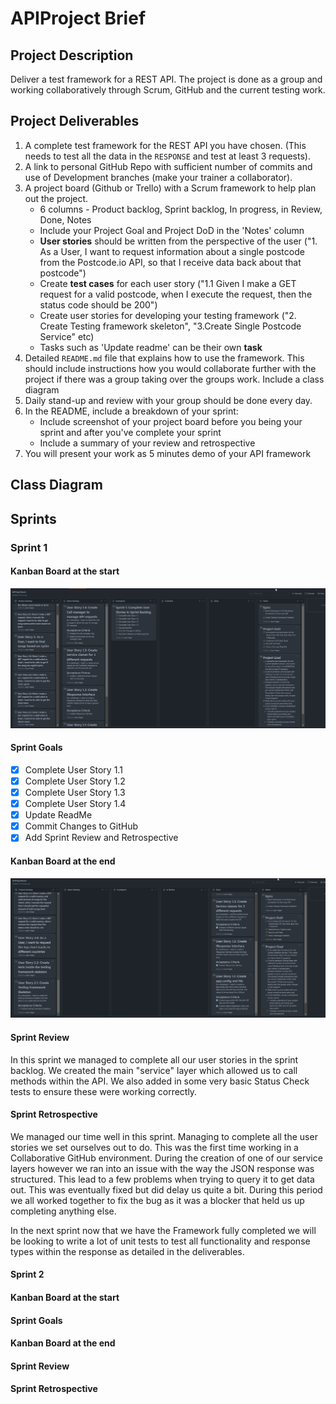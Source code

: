 # APIProject Brief



## Project Description

Deliver a test framework for a REST API. The project is done as a group and working collaboratively through Scrum, GitHub and the current testing work.



## Project Deliverables

1. A complete test framework for the REST API you have chosen. (This needs to test all the data in the `RESPONSE` and test at least 3 requests).
2. A link to personal GitHub Repo with sufficient number of commits and use of Development branches (make your trainer a collaborator).
3. A project board (Github or Trello) with a Scrum framework to help plan out the project.
   - 6 columns - Product backlog, Sprint backlog, In progress, in Review, Done, Notes
   - Include your Project Goal and Project DoD in the 'Notes' column
   - **User stories** should be written from the perspective of the user ("1. As a User, I want to request information about a single postcode from the Postcode.io API, so that I receive data back about that postcode")
   - Create **test cases** for each user story ("1.1 Given I make a GET request for a valid postcode, when I execute the request, then the status code should be 200")
   - Create user stories for developing your testing framework ("2. Create Testing framework skeleton", "3.Create Single Postcode Service" etc)
   - Tasks such as 'Update readme' can be their own **task**
4. Detailed `README.md` file that explains how to use the framework. This should include instructions how you would collaborate further with the project if there was a group taking over the groups work. Include a class diagram
5. Daily stand-up and review with your group should be done every day.
6. In the README, include a breakdown of your sprint:
   - Include screenshot of your project board before you being your sprint and after you've complete your sprint
   - Include a summary of your review and retrospective
7. You will present your work as 5 minutes demo of your API framework

## Class Diagram



## Sprints

### Sprint 1

#### Kanban Board at the start

![KanbanBoardSprint1Before](Images/KanbanBoardSprint1Before.png)

#### Sprint Goals

- [x] Complete User Story 1.1
- [x] Complete User Story 1.2
- [x] Complete User Story 1.3
- [x] Complete User Story 1.4
- [x] Update ReadMe
- [x] Commit Changes to GitHub
- [x] Add Sprint Review and Retrospective

#### Kanban Board at the end

![](Images/KanbanBoardSprint1End.png)

#### Sprint Review

In this sprint we managed to complete all our user stories in the sprint backlog. We created the main "service" layer which allowed us to call methods within the API. We also added in some very basic Status Check tests to ensure these were working correctly.

#### Sprint Retrospective

We managed our time well in this sprint. Managing to complete all the user stories we set ourselves out to do. This was the first time working in a Collaborative GitHub environment. During the creation of one of our service layers however we ran into an issue with the way the JSON response was structured. This lead to a few problems when trying to query it to get data out. This was eventually fixed but did delay us quite a bit. During this period we all worked together to fix the bug as it was a blocker that held us up completing anything else. 

In the next sprint now that we have the Framework fully completed we will be looking to write a lot of unit tests to test all functionality and response types within the response as detailed in the deliverables.

#### Sprint 2

#### Kanban Board at the start

#### Sprint Goals

#### Kanban Board at the end

#### Sprint Review

#### Sprint Retrospective

